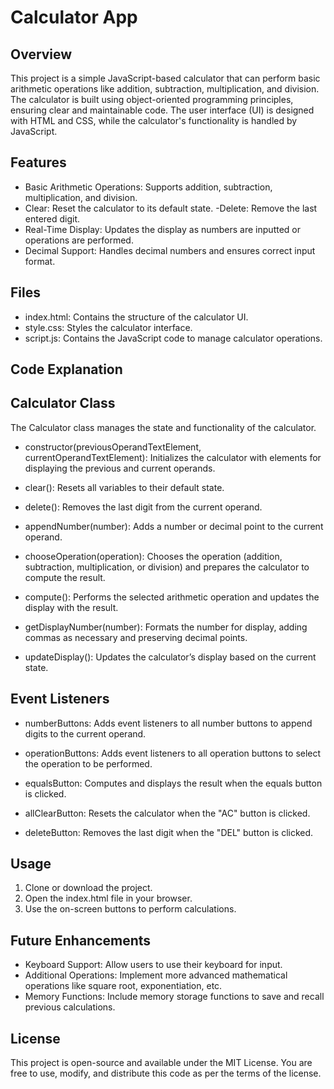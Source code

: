# Calculator App

## Overview

This project is a simple JavaScript-based calculator that can perform basic arithmetic operations like addition, subtraction, multiplication, and division. The calculator is built using object-oriented programming principles, ensuring clear and maintainable code. The user interface (UI) is designed with HTML and CSS, while the calculator's functionality is handled by JavaScript.

## Features

- Basic Arithmetic Operations: Supports addition, subtraction, multiplication, and division.
- Clear: Reset the calculator to its default state.
  -Delete: Remove the last entered digit.
- Real-Time Display: Updates the display as numbers are inputted or operations are performed.
- Decimal Support: Handles decimal numbers and ensures correct input format.

## Files

- index.html: Contains the structure of the calculator UI.
- style.css: Styles the calculator interface.
- script.js: Contains the JavaScript code to manage calculator operations.

## Code Explanation

## Calculator Class

The Calculator class manages the state and functionality of the calculator.

- constructor(previousOperandTextElement, currentOperandTextElement): Initializes the calculator with elements for displaying the previous and current operands.

- clear(): Resets all variables to their default state.

- delete(): Removes the last digit from the current operand.

- appendNumber(number): Adds a number or decimal point to the current operand.

- chooseOperation(operation): Chooses the operation (addition, subtraction, multiplication, or division) and prepares the calculator to compute the result.

- compute(): Performs the selected arithmetic operation and updates the display with the result.

- getDisplayNumber(number): Formats the number for display, adding commas as necessary and preserving decimal points.

- updateDisplay(): Updates the calculator’s display based on the current state.

## Event Listeners

- numberButtons: Adds event listeners to all number buttons to append digits to the current operand.

- operationButtons: Adds event listeners to all operation buttons to select the operation to be performed.

- equalsButton: Computes and displays the result when the equals button is clicked.

- allClearButton: Resets the calculator when the "AC" button is clicked.

- deleteButton: Removes the last digit when the "DEL" button is clicked.

## Usage

1. Clone or download the project.
2. Open the index.html file in your browser.
3. Use the on-screen buttons to perform calculations.

## Future Enhancements

- Keyboard Support: Allow users to use their keyboard for input.
- Additional Operations: Implement more advanced mathematical operations like square root, exponentiation, etc.
- Memory Functions: Include memory storage functions to save and recall previous calculations.

## License

This project is open-source and available under the MIT License. You are free to use, modify, and distribute this code as per the terms of the license.
